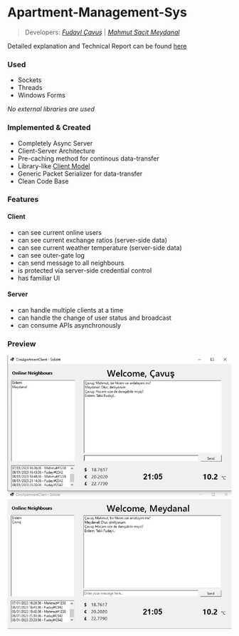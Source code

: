# Apartment-Management-Sys

> Developers: [*Fudayl Çavuş*](https://www.linkedin.com/in/fudaylcavus/) | [*Mahmut Sacit Meydanal*](https://www.linkedin.com/in/mahmut-sacit-meydanal-110271231/) 

Detailed explanation and Technical Report can be found [here](./M.S.%20Meydanal,%20F.%20I.%20Cavus,%20CinsApartmentManagement_Report_FM.pdf)

### Used
 * Sockets
 * Threads
 * Windows Forms

_No external libraries are used_

### Implemented & Created

* Completely Async Server
* Client-Server Architecture
* Pre-caching method for continous data-transfer
* Library-like [Client Model](./SolidCinsAppServer/SolidCinsAppServer/Models/Client.cs)
* Generic Packet Serializer for data-transfer
* Clean Code Base


### Features

#### Client
* can see current online users
* can see current exchange ratios (server-side data)
* can see current weather temperature (server-side data)
* can see outer-gate log
* can send message to all neighbours
* is protected via server-side credential control
* has familiar UI

#### Server
* can handle multiple clients at a time
* can handle the change of user status and broadcast
* can consume APIs asynchronously


### Preview

![Demo Image](./CinsApMaSys_InAction.jpg)
